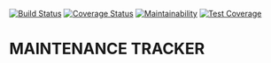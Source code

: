 [![Build Status](https://travis-ci.org/cwizard2011/maintenance-tracker-react.svg?branch=develop)](https://travis-ci.org/cwizard2011/maintenance-tracker-react)
[![Coverage Status](https://coveralls.io/repos/github/cwizard2011/maintenance-tracker-react/badge.svg?branch=develop)](https://coveralls.io/github/cwizard2011/maintenance-tracker-react?branch=develop)
[![Maintainability](https://api.codeclimate.com/v1/badges/3745582631193b70ee58/maintainability)](https://codeclimate.com/github/cwizard2011/maintenance-tracker-react/maintainability)
[![Test Coverage](https://api.codeclimate.com/v1/badges/3745582631193b70ee58/test_coverage)](https://codeclimate.com/github/cwizard2011/maintenance-tracker-react/test_coverage)
# MAINTENANCE TRACKER
